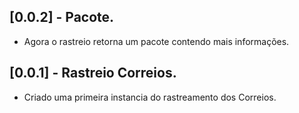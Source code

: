## [0.0.2] - Pacote.

- Agora o rastreio retorna um pacote contendo mais informações.

## [0.0.1] - Rastreio Correios.

- Criado uma primeira instancia do rastreamento dos Correios.
